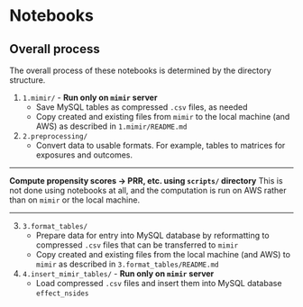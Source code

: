 # Notebooks

## Overall process

The overall process of these notebooks is determined by the directory structure.

1. `1.mimir/` - **Run only on `mimir` server**
    - Save MySQL tables as compressed `.csv` files, as needed
    - Copy created and existing files from `mimir` to the local machine (and AWS) as described in `1.mimir/README.md`
2. `2.preprocessing/`
    - Convert data to usable formats. For example, tables to matrices for exposures and outcomes.

---
**Compute propensity scores -> PRR, etc. using `scripts/` directory**
This is not done using notebooks at all, and the computation is run on AWS rather than on `mimir` or the local machine.

---

3. `3.format_tables/`
    - Prepare data for entry into MySQL database by reformatting to compressed `.csv` files that can be transferred to `mimir`
    - Copy created and existing files from the local machine (and AWS) to `mimir` as described in `3.format_tables/README.md`
4. `4.insert_mimir_tables/` - **Run only on `mimir` server**
    - Load compressed `.csv` files and insert them into MySQL database `effect_nsides`
